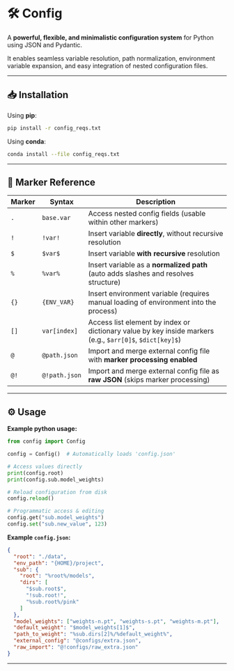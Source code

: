 # 🛠️ Config

A **powerful, flexible, and minimalistic configuration system** for Python using JSON and Pydantic.

It enables seamless variable resolution, path normalization, environment variable expansion, and easy integration of nested configuration files.

---

## 📥 Installation

Using **pip**:

```bash
pip install -r config_reqs.txt
```

Using **conda**:

```bash
conda install --file config_reqs.txt
```

---

## 🔣 Marker Reference

| Marker | Syntax         | Description                                                                                 |
|--------|----------------|---------------------------------------------------------------------------------------------|
| `.`    | `base.var`     | Access nested config fields (usable within other markers)                                  |
| `!`    | `!var!`        | Insert variable **directly**, without recursive resolution                                  |
| `$`    | `$var$`        | Insert variable **with recursive** resolution                                               |
| `%`    | `%var%`        | Insert variable as a **normalized path** (auto adds slashes and resolves structure)         |
| `{}`   | `{ENV_VAR}`    | Insert environment variable (requires manual loading of environment into the process)       |
| `[]`   | `var[index]`   | Access list element by index or dictionary value by key inside markers (e.g., `$arr[0]$`, `$dict[key]$`) |
| `@`    | `@path.json`   | Import and merge external config file with **marker processing enabled**                    |
| `@!`   | `@!path.json`  | Import and merge external config file as **raw JSON** (skips marker processing)             |


---

## ⚙️ Usage

**Example python usage:**

```python
from config import Config

config = Config()  # Automatically loads 'config.json'

# Access values directly
print(config.root)
print(config.sub.model_weights)

# Reload configuration from disk
config.reload()

# Programmatic access & editing
config.get("sub.model_weights")
config.set("sub.new_value", 123)
```

**Example `config.json`:**

```json
{
  "root": "./data",
  "env_path": "{HOME}/project",
  "sub": {
    "root": "%root%/models",
    "dirs": [
      "$sub.root$",
      "!sub.root!",
      "%sub.root%/pink"
    ]
  },
  "model_weights": ["weights-n.pt", "weights-s.pt", "weights-m.pt"],
  "default_weight": "$model_weights[1]$",
  "path_to_weight": "%sub.dirs[2]%/%default_weight%",
  "external_config": "@configs/extra.json",
  "raw_import": "@!configs/raw_extra.json"
}
```

---
